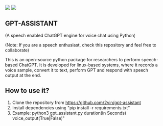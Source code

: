 <a href="https://linkedin.com/in/2vin"><img src="https://img.shields.io/badge/LinkedIn-0077B5?style=for-the-badge&logo=linkedin&logoColor=white"></img></a>
<a href="https://connect.vin"><img src="https://img.shields.io/badge/website-FF6A00?style=for-the-badge&logo=About.me&logoColor=white"></img></a>

## GPT-ASSISTANT
(A speech enabled ChatGPT engine for voice chat using Python)

(Note: If you are a speech enthusiast, check this repository and feel free to collaborate)

This is an open-source python package for researchers to perform speech-based ChatGPT. It is developed for linux-based systems, where it records a voice sample, convert it to text, perform GPT and respond with speech output at the end.

## How to use it?
1. Clone the repository from https://github.com/2vin/gpt-assistant
2. Install dependencies using "pip install -r requirements.txt"
3. Example: python3 gpt_assistant.py duration(in Seconds) voice_output(True|False)" 
